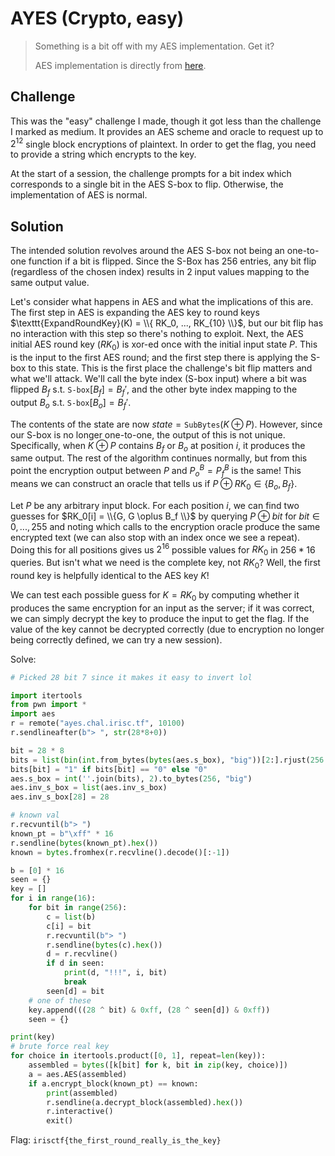# AYES (Crypto, easy)

> Something is a bit off with my AES implementation. Get it?
> 
> AES implementation is directly from [here](https://github.com/boppreh/aes).

## Challenge
This was the "easy" challenge I made, though it got less than the challenge I marked as medium. It provides an AES scheme and oracle to request up to $2^{12}$ single block encryptions of plaintext. In order to get the flag, you need to provide a string which encrypts to the key.

At the start of a session, the challenge prompts for a bit index which corresponds to a single bit in the AES S-box to flip. Otherwise, the implementation of AES is normal.

## Solution
The intended solution revolves around the AES S-box not being an one-to-one function if a bit is flipped. Since the S-Box has 256 entries, any bit flip (regardless of the chosen index) results in 2 input values mapping to the same output value.

Let's consider what happens in AES and what the implications of this are. The first step in AES is expanding the AES key to round keys $\texttt{ExpandRoundKey}(K) = \\{ RK_0, ..., RK_{10} \\}$, but our bit flip has no interaction with this step so there's nothing to exploit. Next, the AES initial AES round key ($RK_0$) is xor-ed once with the initial input state $P$. This is the input to the first AES round; and the first step there is applying the S-box to this state. This is the first place the challenge's bit flip matters and what we'll attack. We'll call the byte index (S-box input) where a bit was flipped $B_f$ s.t. $\texttt{S-box}[B_f]=B_f'$, and the other byte index mapping to the output $B_o$ s.t. $\texttt{S-box}[B_o]=B_f'$.

The contents of the state are now $state = \texttt{SubBytes}(K \oplus P)$. However, since our S-box is no longer one-to-one, the output of this is not unique. Specifically, when $K \oplus P$ contains $B_f$ or $B_o$ at position $i$, it produces the same output. The rest of the algorithm continues normally, but from this point the encryption output between $P$ and $P ^ B_o = P ^ B_f$ is the same! This means we can construct an oracle that tells us if $P \oplus RK_0 \in \{B_o, B_f\}$.

Let $P$ be any arbitrary input block. For each position $i$, we can find two guesses for $RK_0[i] = \\{G, G \oplus B_f \\}$ by querying $P \oplus bit$ for $bit \in {0, ..., 255}$ and noting which calls to the encryption oracle produce the same encrypted text (we can also stop with an index once we see a repeat). Doing this for all positions gives us $2^{16}$ possible values for $RK_0$ in $256*16$ queries. But isn't what we need is the complete key, not $RK_0$? Well, the first round key is helpfully identical to the AES key $K$!

We can test each possible guess for $K = RK_0$ by computing whether it produces the same encryption for an input as the server; if it was correct, we can simply decrypt the key to produce the input to get the flag. If the value of the key cannot be decrypted correctly (due to encryption no longer being correctly defined, we can try a new session).

Solve:

```py
# Picked 28 bit 7 since it makes it easy to invert lol

import itertools
from pwn import *
import aes
r = remote("ayes.chal.irisc.tf", 10100)
r.sendlineafter(b"> ", str(28*8+0))

bit = 28 * 8
bits = list(bin(int.from_bytes(bytes(aes.s_box), "big"))[2:].rjust(256 * 8, '0'))
bits[bit] = "1" if bits[bit] == "0" else "0"
aes.s_box = int(''.join(bits), 2).to_bytes(256, "big")
aes.inv_s_box = list(aes.inv_s_box)
aes.inv_s_box[28] = 28

# known val
r.recvuntil(b"> ")
known_pt = b"\xff" * 16
r.sendline(bytes(known_pt).hex())
known = bytes.fromhex(r.recvline().decode()[:-1])

b = [0] * 16
seen = {}
key = []
for i in range(16):
    for bit in range(256):
        c = list(b)
        c[i] = bit
        r.recvuntil(b"> ")
        r.sendline(bytes(c).hex())
        d = r.recvline()
        if d in seen:
            print(d, "!!!", i, bit)
            break
        seen[d] = bit
    # one of these
    key.append(((28 ^ bit) & 0xff, (28 ^ seen[d]) & 0xff))
    seen = {}

print(key)
# brute force real key
for choice in itertools.product([0, 1], repeat=len(key)):
    assembled = bytes([k[bit] for k, bit in zip(key, choice)])
    a = aes.AES(assembled)
    if a.encrypt_block(known_pt) == known:
        print(assembled)
        r.sendline(a.decrypt_block(assembled).hex())
        r.interactive()
        exit()
```

Flag: `irisctf{the_first_round_really_is_the_key}`
